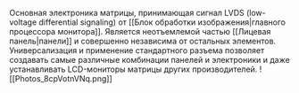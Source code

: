 Основная электроника матрицы, принимающая сигнал LVDS (low-voltage differential signaling) от [[Блок обработки изображения|главного процессора монитора]]. Является неотъемлемой частью [[Лицевая панель|панели]] и совершенно независима от остальных элементов. Универсализация и применение стандартного разъема позволяет создавать самые различные комбинации панелей и электроники и даже устанавливать LCD-мониторы матрицы других производителей.
![[Photos_8cpVotnVNq.png]]